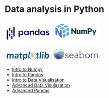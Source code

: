 # Data analysis in Python

<img src='pandas.svg' width='150'> <img src='numpylogo.svg' width='150'>

<img src='matplotlib.svg' width='150'> <img src='seaborn.svg' width='150'>

* [Intro to Numpy](https://colab.research.google.com/drive/1H4lLbnWXekWR_-z6MWZNcNG1Gc8cMv6B)
* [Intro to Pandas](https://colab.research.google.com/drive/1h3SiJtU9pvmRvTkKDIWCYb7fQHE0mqOR?usp=sharing)
* [Intro to Data Visualisation](https://colab.research.google.com/drive/1llFp7HkHJeK-BzJLkvkBSgreB6Ptc6H4#scrollTo=KmAEwHsJFyD1)
* [Advanced Data Visulasation](https://colab.research.google.com/drive/130sW9sRFe2DCD8a1StLEjtCsp8HrmNAy)
* [Advanced Pandas](https://colab.research.google.com/drive/140MFCTwu3Jh-VVAnLSSE_L3RWa57W2SA)

